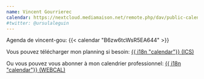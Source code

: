 ```yaml
---
name: Vincent Gourrierec
calendar: https://nextcloud.mediamaison.net/remote.php/dav/public-calendars/B6zw6tcWsR5EA644?export
#twitter: @ursulaleguin
---
```


Agenda de vincent-gou: {{< calendar "B6zw6tcWsR5EA644" >}}

Vous pouvez télécharger mon planning si besoin:
[{{ i18n "calendar"}} (ICS)](https://nextcloud.mediamaison.net/remote.php/dav/public-calendars/B6zw6tcWsR5EA644?export)

Ou vous pouvez vous abonner à mon calendrier professionnel:
[{{ i18n "calendar"}} (WEBCAL)](webcal://nextcloud.mediamaison.net/remote.php/dav/public-calendars/6twBojdEb7NKrNKK?export)
